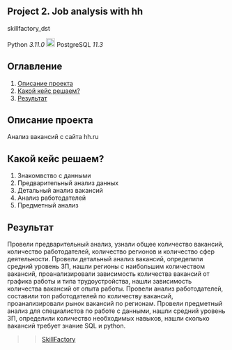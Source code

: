 Project 2. Job analysis with hh
--------------------------

skillfactory_dst

Python *3.11.0*
<img src="https://user-images.githubusercontent.com/11718525/197611877-583a0bb2-a8fb-4275-8827-39f2f06ade6c.png" alt="drawing" width="20"/>
PostgreSQL *11.3*

Оглавление
-----------
1.  [Описание проекта](#one)
2.  [Какой кейс решаем?](#two)
3.  [Результат](#tre)

Описание проекта <a name="one"></a>
-----------------
Анализ вакансий с сайта hh.ru

Какой кейс решаем? <a name="two"></a>
------------------
1. Знакомвство с данными
2. Предварительный анализ данных
3. Детальный анализ вакансий
4. Анализ работодателей
5. Предметный анализ

Результат <a name="tre"></a>
---------
Провели предварительный анализ, узнали общее количество вакансий, количество работодателей, количество регионов и количество сфер деятельности.
Провели детальный анализ вакансий, определили средний уровень ЗП, нашли регионы с наибольшим количеством вакансий, проанализировали зависимость количества вакансий от графика работы и типа трудоустройства, нашли зависимость количества вакансий от опыта работы.
Провели анализ работодателей, составили топ работодателей по количеству вакансий, проанализировали рынок вакансий по регионам.
Провели предметный анализ для специалистов по работе с данными, нашли средний уровень ЗП, определили количество необходимых навыков, нашли сколько вакансий требует знание SQL и python.

<a name="four"></a>

>>[SkillFactory](https://skillfactory.ru/courses/data-science "SFDST")